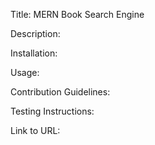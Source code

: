 Title: MERN Book Search Engine

Description:

Installation:

Usage:

Contribution Guidelines:

Testing Instructions:

Link to URL:
